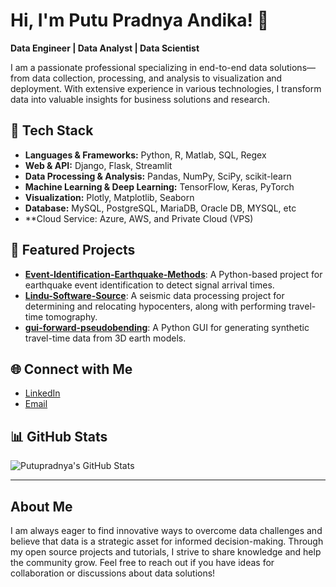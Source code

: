 # Hi, I'm Putu Pradnya Andika! 👋

**Data Engineer | Data Analyst | Data Scientist**

I am a passionate professional specializing in end-to-end data solutions—from data collection, processing, and analysis to visualization and deployment. With extensive experience in various technologies, I transform data into valuable insights for business solutions and research.

## 🔧 Tech Stack

- **Languages & Frameworks:** Python, R, Matlab, SQL, Regex
- **Web & API:** Django, Flask, Streamlit
- **Data Processing & Analysis:** Pandas, NumPy, SciPy, scikit-learn
- **Machine Learning & Deep Learning:** TensorFlow, Keras, PyTorch
- **Visualization:** Plotly, Matplotlib, Seaborn
- **Database:** MySQL, PostgreSQL, MariaDB, Oracle DB, MYSQL, etc
- **Cloud Service: Azure, AWS, and Private Cloud (VPS)

## 🚀 Featured Projects

- [**Event-Identification-Earthquake-Methods**](https://github.com/putupradnya/Event-Identification-Earthquake-Methods): A Python-based project for earthquake event identification to detect signal arrival times.
- [**Lindu-Software-Source**](https://github.com/putupradnya/Lindu-Software-Source): A seismic data processing project for determining and relocating hypocenters, along with performing travel-time tomography.
- [**gui-forward-pseudobending**](https://github.com/putupradnya/gui-forward-pseudobending): A Python GUI for generating synthetic travel-time data from 3D earth models.

## 🌐 Connect with Me

- [LinkedIn](https://www.linkedin.com/in/putupradnya) 
- [Email](mailto:putuandhika12@gmail.com) 

## 📊 GitHub Stats

![Putupradnya's GitHub Stats](https://github-readme-stats.vercel.app/api?username=putupradnya&show_icons=true&theme=radical)

---

## About Me

I am always eager to find innovative ways to overcome data challenges and believe that data is a strategic asset for informed decision-making. Through my open source projects and tutorials, I strive to share knowledge and help the community grow. Feel free to reach out if you have ideas for collaboration or discussions about data solutions!
